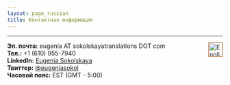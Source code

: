 ```yaml
---
layout: page_russian
title: Контактная информация
---
```


----------
<a href="{{ site.baseurl }}contact/"><img src="{{ site.baseurl }}public/english_icon.png" alt="English version of website" style="border:1px solid;border-color:rgb(196, 120, 52);width:32px;margin-left:20px;padding:0px;background:transparent;" align="right"></a>

**Эл. почта:** eugenia AT sokolskayatranslations DOT com<br/>
**Тел.:** +1 (610) 955-7940<br/>
**LinkedIn:** <a href="https://www.linkedin.com/in/geniasokol2013">Eugenia Sokolskaya</a><br/>
**Твиттер:** <a href="https://twitter.com/eugeniasokol">@eugeniasokol</a><br/>
**Часовой пояс:** EST (GMT - 5:00)<br/>
